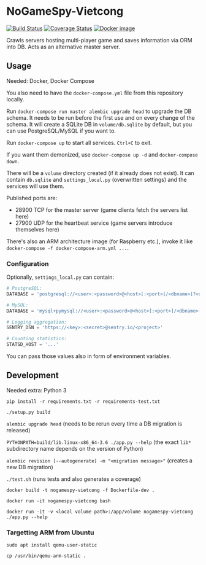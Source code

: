 # NoGameSpy-Vietcong

[![Build Status](https://travis-ci.org/garncarz/nogamespy-vietcong.svg?branch=master)](https://travis-ci.org/garncarz/nogamespy-vietcong)
[![Coverage Status](https://coveralls.io/repos/github/garncarz/nogamespy-vietcong/badge.svg?branch=master)](https://coveralls.io/github/garncarz/nogamespy-vietcong?branch=master)
[![Docker image](https://images.microbadger.com/badges/image/garncarz/nogamespy-vietcong.svg)](https://microbadger.com/images/garncarz/nogamespy-vietcong)

Crawls servers hosting multi-player game and saves information via ORM into DB.
Acts as an alternative master server.


## Usage

Needed: Docker, Docker Compose

You also need to have the `docker-compose.yml` file from this repository locally.

Run `docker-compose run master alembic upgrade head` to upgrade the DB schema.
It needs to be run before the first use and on every change of the schema.
It will create a SQLite DB in `volume/db.sqlite` by default, but you can use PostgreSQL/MySQL if you want to.

Run `docker-compose up` to start all services. `Ctrl+C` to exit.

If you want them demonized, use `docker-compose up -d` and `docker-compose down`.

There will be a `volume` directory created (if it already does not exist).
It can contain `db.sqlite` and `settings_local.py` (overwritten settings) and the services will use them.

Published ports are:
- 28900 TCP for the master server (game clients fetch the servers list here)
- 27900 UDP for the heartbeat service (game servers introduce themselves here)

There's also an ARM architecture image (for Raspberry etc.), invoke it like `docker-compose -f docker-compose-arm.yml ...`.


### Configuration

Optionally, `settings_local.py` can contain:

```py
# PostgreSQL:
DATABASE = 'postgresql://<user>:<password>@<host>[:<port>]/<dbname>[?<options>]'

# MySQL:
DATABASE = 'mysql+pymysql://<user>:<password>@<host>[:<port>]/<dbname>[?<options>]'

# Logging aggregation:
SENTRY_DSN = 'https://<key>:<secret>@sentry.io/<project>'

# Counting statistics:
STATSD_HOST = '...'
```

You can pass those values also in form of environment variables.


## Development

Needed extra: Python 3

`pip install -r requirements.txt -r requirements-test.txt`

`./setup.py build`

`alembic upgrade head` (needs to be rerun every time a DB migration is released)

`PYTHONPATH=build/lib.linux-x86_64-3.6 ./app.py --help`
(the exact `lib*` subdirectory name depends on the version of Python)

`alembic revision [--autogenerate] -m "<migration message>"` (creates a new DB migration)

`./test.sh` (runs tests and also generates a coverage)

`docker build -t nogamespy-vietcong -f Dockerfile-dev .`

`docker run -it nogamespy-vietcong bash`

`docker run -it -v <local volume path>:/app/volume nogamespy-vietcong ./app.py --help`

### Targetting ARM from Ubuntu

`sudo apt install qemu-user-static`

`cp /usr/bin/qemu-arm-static .`
